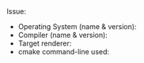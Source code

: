 
Issue:

- Operating System (name & version):
- Compiler (name & version):
- Target renderer:
- cmake command-line used:

